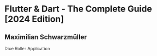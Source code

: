 # Flutter & Dart - The Complete Guide [2024 Edition]
## Maximilian Schwarzmüller

Dice Roller Application
